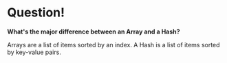 # Question!

**What's the major difference between an Array and a Hash?**

Arrays are a list of items sorted by an index. A Hash is a list of items sorted by key-value pairs.
